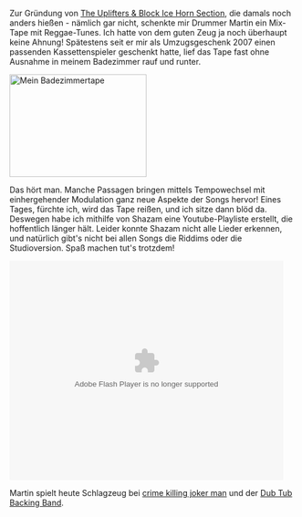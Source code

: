 <html><body><p>Zur Gründung von <a href="http://www.myspace.com/blockiceuplifters" title="The Uplifters &amp; Block Ice Horn Section bei MySpace">The Uplifters &amp; Block Ice Horn Section</a>, die damals noch anders hießen - nämlich gar nicht, schenkte mir Drummer Martin ein Mix-Tape mit Reggae-Tunes. Ich hatte von dem guten Zeug ja noch überhaupt keine Ahnung! Spätestens seit er mir als Umzugsgeschenk 2007 einen passenden Kassettenspieler geschenkt hatte, lief das Tape fast ohne Ausnahme in meinem Badezimmer rauf und runter.

<a href="http://www.flickr.com/photos/flowfxx/5866102290/" title="Mein Badezimmertape von FlowFXx bei Flickr"><img src="http://farm3.static.flickr.com/2685/5866102290_6e402a2860_m.jpg" width="240" height="180" alt="Mein Badezimmertape"></a>

Das hört man. Manche Passagen bringen mittels Tempowechsel mit einhergehender Modulation ganz neue Aspekte der Songs hervor! Eines Tages, fürchte ich, wird das Tape reißen, und ich sitze dann blöd da. Deswegen habe ich mithilfe von Shazam eine Youtube-Playliste erstellt, die hoffentlich länger hält. Leider konnte Shazam nicht alle Lieder erkennen, und natürlich gibt's nicht bei allen Songs die Riddims oder die Studioversion. Spaß machen tut's trotzdem!

<object width="480" height="385"><param name="movie" value="http://www.youtube.com/p/3A73C2A7E957486D?hl=de_DE&amp;fs=1"><param name="allowFullScreen" value="true"><param name="allowscriptaccess" value="always"><embed src="http://www.youtube.com/p/3A73C2A7E957486D?hl=de_DE&amp;fs=1" type="application/x-shockwave-flash" width="480" height="385" allowscriptaccess="always" allowfullscreen="true"></embed></object>

Martin spielt heute Schlagzeug bei <a href="http://www.crimekillingjokerman.de" title="Offizielle Webseite von crime killing joker man">crime killing joker man</a> und der <a href="http://www.myspace.com/dubtub" title="Dub Tub bei MySpace">Dub Tub Backing Band</a>.</p></body></html>